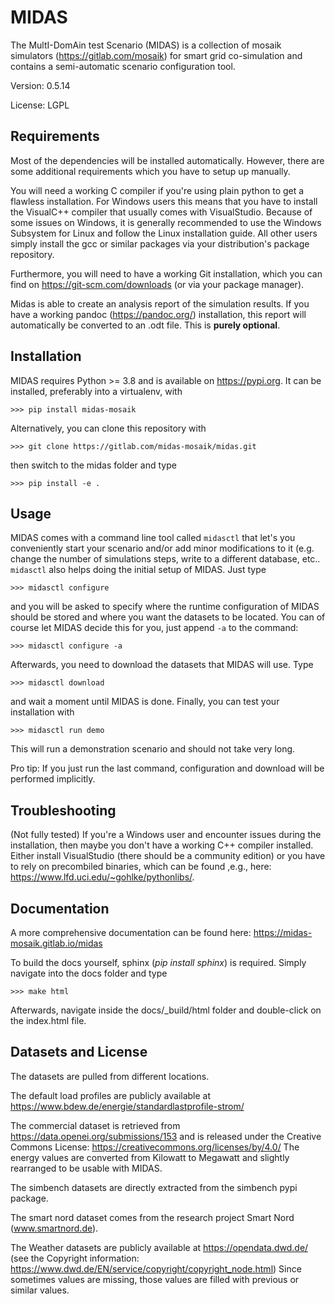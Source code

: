 # MIDAS

The MultI-DomAin test Scenario (MIDAS) is a collection of mosaik simulators
(https://gitlab.com/mosaik) for smart grid co-simulation and contains a
semi-automatic scenario configuration tool.

Version: 0.5.14

License: LGPL

## Requirements

Most of the dependencies will be installed automatically. However, there are
some additional requirements which you have to setup up manually.

You will need a working C compiler if you're using plain python to get a
flawless installation. For Windows users this means that you have to install
the VisualC++ compiler that usually comes with VisualStudio. Because of some
issues on Windows, it is generally recommended to use the Windows Subsystem
for Linux and follow the Linux installation guide. All other users simply
install the gcc or similar packages via your distribution's package repository.  

Furthermore, you will need to have a working Git installation, which you can
find on https://git-scm.com/downloads (or via your package manager).

Midas is able to create an analysis report of the simulation results. If you
have a working pandoc (https://pandoc.org/) installation, this report will
automatically be converted to an .odt file. This is **purely optional**.

## Installation

MIDAS requires Python >= 3.8 and is available on https://pypi.org. It can be
installed, preferably into a virtualenv,  with

    >>> pip install midas-mosaik

Alternatively, you can clone this repository with

    >>> git clone https://gitlab.com/midas-mosaik/midas.git

then switch to the midas folder and type

    >>> pip install -e .

## Usage

MIDAS comes with a command line tool called `midasctl` that let's you
conveniently start your scenario and/or add minor modifications to it (e.g.
change the number of simulations steps, write to a different database, etc..
`midasctl` also helps doing the initial setup of MIDAS. Just type

    >>> midasctl configure

and you will be asked to specify where the runtime configuration of MIDAS
should be stored and where you want the datasets to be located. You can of
course let MIDAS decide this for you, just append `-a` to the command:

    >>> midasctl configure -a

Afterwards, you need to download the datasets that MIDAS will use. Type

    >>> midasctl download

and wait a moment until MIDAS is done. Finally, you can test your installation
with

    >>> midasctl run demo

This will run a demonstration scenario and should not take very long.

Pro tip: If you just run the last command, configuration and download will be
performed implicitly.


## Troubleshooting

(Not fully tested)
If you're a Windows user and encounter issues during the installation, then
maybe you don't have a working C++ compiler installed. Either install
VisualStudio (there should be a community edition) or you have to rely on
precombiled binaries, which can be found ,e.g., here:
https://www.lfd.uci.edu/~gohlke/pythonlibs/.


## Documentation

A more comprehensive documentation can be found here: https://midas-mosaik.gitlab.io/midas

To build the docs yourself, sphinx (*pip install sphinx*) is required. Simply navigate
into the docs folder and type

    >>> make html

Afterwards, navigate inside the docs/_build/html folder and double-click on the
index.html file.


## Datasets and License

The datasets are pulled from different locations.

The default load profiles are publicly available at
https://www.bdew.de/energie/standardlastprofile-strom/

The commercial dataset is retrieved from https://data.openei.org/submissions/153
and is released under the Creative Commons License:
https://creativecommons.org/licenses/by/4.0/
The energy values are converted from Kilowatt to Megawatt and slightly rearranged to be usable with MIDAS.

The simbench datasets are directly extracted from the simbench pypi package.

The smart nord dataset comes from the research project Smart Nord
(www.smartnord.de).

The Weather datasets are publicly available at https://opendata.dwd.de/ (see
the Copyright information:
https://www.dwd.de/EN/service/copyright/copyright_node.html)
Since sometimes values are missing, those values are filled with previous or
similar values.
